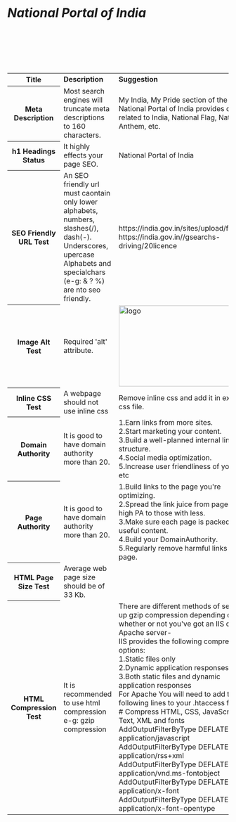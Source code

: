 <html>
<body>
<table>
<b><i><H1>National Portal of India</H1></i></b>
<tr>
<th><b>Title</b></th>
<td><b>Description</b></td>
<td><b>Suggestion</b></td><br>
</tr>
<tr>
<th>Meta Description</th>
<td>Most search engines will truncate meta descriptions to 160 characters.</td>
<td> My India, My Pride section of the National Portal of India provides details related to India, National Flag, National Anthem, etc.</td><br>
</tr>
<tr>
<th>h1 Headings Status</th>
<td>It highly effects your page SEO.</td>
<td>National Portal of India</td><br>
</tr>
<tr>
<th>SEO Friendly URL Test</th>
<td>An SEO friendly url must caontain only lower alphabets, numbers, slashes(/), dash(-). Underscores, upercase Alphabets and specialchars (e-g: & ? %) are nto seo friendly.</td>
<td>https://india.gov.in/sites/upload/files/npi<br>https://india.gov.in//gsearchs-driving/20licence</td><br>
</tr>
<tr>
<th>Image Alt Test</th>
<td>Required 'alt' attribute.</td>
<td><img id="t007-10048" style="width: 100%; height: auto;" alt="logo" src="/images/logo_image-1-.png"  width ="108" height ="65" /></td>
</tr>
<tr>
<th>Inline CSS Test</th>
<td>A webpage should not use inline css</td>
<td>Remove inline css and add it in external css file.<br></td>
</tr>
<tr>
<th>Domain Authority</th>
<td>It is good to have domain authority more than 20.</td>
<td>1.Earn links from more sites.<br>
2.Start marketing your content.<br>
3.Build a well-planned internal link structure.<br>
4.Social media optimization.<br>
5.Increase user friendliness of your site. etc<br></td>
</tr>
<tr>
<th>Page Authority</th>
<td>It is good to have domain authority more than 20.</td>
<td>1.Build links to the page you're optimizing.<br>
2.Spread the link juice from pages with high PA to those with less.<br>
3.Make sure each page is packed with useful content.<br>
4.Build your DomainAuthority.<br>
5.Regularly remove harmful links to your page.<br></td>
</tr>
<tr>
<th>HTML Page Size Test</th>
<td>Average web page size should be of 33 Kb. </td><br>
</tr>
<tr>
<th>HTML Compression Test</th>
<td>It is recommended to use html compression e-g: gzip compression </td>
<td>There are different methods of setting up gzip compression depending on whether or not you've got an IIS or Apache server-<br>
IIS provides the following compression options:<br>
1.Static files only<br>
2.Dynamic application responses only<br>
3.Both static files and dynamic application responses<br>
For Apache You will need to add the following lines to your .htaccess file:<br>
<IfModule mod_deflate.c>
  # Compress HTML, CSS, JavaScript, Text, XML and fonts
  AddOutputFilterByType DEFLATE application/javascript
  AddOutputFilterByType DEFLATE application/rss+xml
  AddOutputFilterByType DEFLATE application/vnd.ms-fontobject
  AddOutputFilterByType DEFLATE application/x-font
  AddOutputFilterByType DEFLATE application/x-font-opentype</IfModule><br></td>
</tr>
</table>
</body>
</html>
